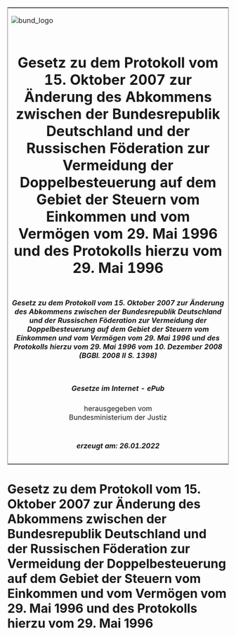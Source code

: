 <span id="DECKBLATT.html"></span>

<table border="0" frame="border" width="100%">

<tr valign="top">

<td align="left">

![bund\_logo](BfJ_2021_Web_de_de.gif)

</td>

<td align="right">

 

</td>

</tr>

<tr align="center" valign="middle">

<td colspan="2">

# Gesetz zu dem Protokoll vom 15. Oktober 2007 zur Änderung des Abkommens zwischen der Bundesrepublik Deutschland und der Russischen Föderation zur Vermeidung der Doppelbesteuerung auf dem Gebiet der Steuern vom Einkommen und vom Vermögen vom 29. Mai 1996 und des Protokolls hierzu vom 29. Mai 1996

</td>

</tr>

<tr align="center" valign="middle">

<td colspan="2">

##### Gesetz zu dem Protokoll vom 15. Oktober 2007 zur Änderung des Abkommens zwischen der Bundesrepublik Deutschland und der Russischen Föderation zur Vermeidung der Doppelbesteuerung auf dem Gebiet der Steuern vom Einkommen und vom Vermögen vom 29. Mai 1996 und des Protokolls hierzu vom 29. Mai 1996 vom 10. Dezember 2008 (BGBl. 2008 II S. 1398)

</td>

</tr>

<tr align="center" valign="middle">

<td colspan="2">

  
  

##### Gesetze im Internet - ePub  
  
herausgegeben vom  
Bundesministerium der Justiz

</td>

</tr>

<tr align="center" valign="bottom">

<td colspan="2">

  
  

##### erzeugt am: 26.01.2022

</td>

</tr>

</table>

<span id="BJNR139820008.html"></span>

# Gesetz zu dem Protokoll vom 15. Oktober 2007 zur Änderung des Abkommens zwischen der Bundesrepublik Deutschland und der Russischen Föderation zur Vermeidung der Doppelbesteuerung auf dem Gebiet der Steuern vom Einkommen und vom Vermögen vom 29. Mai 1996 und des Protokolls hierzu vom 29. Mai 1996
